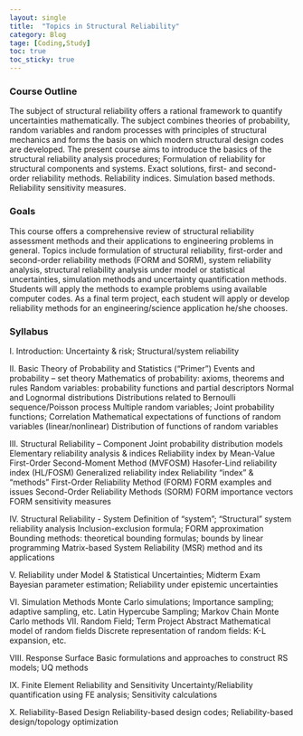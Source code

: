 ```yaml
---
layout: single
title:  "Topics in Structural Reliability" 
category: Blog
tage: [Coding,Study]
toc: true
toc_sticky: true
---
```



### Course Outline

The subject of structural reliability offers a rational framework to quantify uncertainties mathematically. The subject combines theories of probability, random variables and random processes with principles of structural mechanics and forms the basis on which modern structural design codes are developed. The present course aims to introduce the basics of the structural reliability analysis procedures; Formulation of reliability for structural components and systems. Exact solutions, first- and second-order reliability methods. Reliability indices. Simulation based methods. Reliability sensitivity measures.

### Goals

This course offers a comprehensive review of structural reliability assessment methods and their applications to engineering problems in general. Topics include formulation of structural reliability, first-order and second-order reliability methods (FORM and SORM), system reliability analysis, structural reliability analysis under model or statistical uncertainties, simulation methods and uncertainty quantification methods. Students will apply the methods to example problems using available computer codes. As a final term project, each student will apply or develop reliability methods for an engineering/science application he/she chooses.

### Syllabus

I. Introduction: Uncertainty & risk; Structural/system reliability

II. Basic Theory of Probability and Statistics (“Primer”)
Events and probability – set theory
Mathematics of probability: axioms, theorems and rules
Random variables: probability functions and partial descriptors
Normal and Lognormal distributions
Distributions related to Bernoulli sequence/Poisson process
Multiple random variables; Joint probability functions; Correlation
Mathematical expectations of functions of random variables (linear/nonlinear)
Distribution of functions of random variables

III. Structural Reliability – Component
Joint probability distribution models
Elementary reliability analysis & indices
Reliability index by Mean-Value First-Order Second-Moment Method (MVFOSM)
Hasofer-Lind reliability index (HL/FOSM)
Generalized reliability index
Reliability “index” & “methods”
First-Order Reliability Method (FORM)
FORM examples and issues
Second-Order Reliability Methods (SORM)
FORM importance vectors
FORM sensitivity measures

IV. Structural Reliability - System
Definition of “system”; “Structural” system reliability analysis
Inclusion-exclusion formula; FORM approximation
Bounding methods: theoretical bounding formulas; bounds by linear programming
Matrix-based System Reliability (MSR) method and its applications

V. Reliability under Model & Statistical Uncertainties; Midterm Exam
Bayesian parameter estimation;
Reliability under epistemic uncertainties

VI. Simulation Methods
Monte Carlo simulations; Importance sampling; adaptive sampling, etc.
Latin Hypercube Sampling; Markov Chain Monte Carlo methods
VII. Random Field; Term Project Abstract
Mathematical model of random fields
Discrete representation of random fields: K-L expansion, etc.

VIII. Response Surface
Basic formulations and approaches to construct RS models; UQ methods

IX. Finite Element Reliability and Sensitivity
Uncertainty/Reliability quantification using FE analysis; Sensitivity calculations

X. Reliability-Based Design
Reliability-based design codes; Reliability-based design/topology optimization

